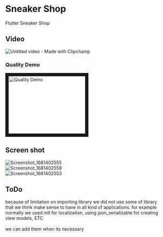 # Sneaker Shop

Flutter Sneaker Shop
 

## Video
![Untitled video - Made with Clipchamp](https://user-images.githubusercontent.com/7560095/231827776-faa2897c-4ed5-4800-b3e2-ca5e1248c11f.gif)
### Quality Demo
<a href="https://youtube.com/shorts/rNw7VSpYbhg
" target="_blank"><img src="https://upload.wikimedia.org/wikipedia/commons/thumb/0/09/YouTube_full-color_icon_(2017).svg/1024px-YouTube_full-color_icon_(2017).svg.png" 
alt="Quality Demo" width="240" height="180" border="10" /></a>

## Screen shot
![Screenshot_1681402555](https://user-images.githubusercontent.com/7560095/231822011-6e2c6d66-e5d2-450b-96c1-7f2c3ed51fb7.png)
</br>
![Screenshot_1681402559](https://user-images.githubusercontent.com/7560095/231822028-6e5b61c4-eb63-45fb-a3e1-f106435263e1.png)
</br>
![Screenshot_1681402553](https://user-images.githubusercontent.com/7560095/231822039-fd33770b-abcc-4cab-a893-596189bae6fe.png)
</br>
 
 
## ToDo
because of limitation on importing library we did not use some of library that we think make sense to have in all kind of applications.
for example normally we used intl for localization, using json_serializable for creating view models, ETC</br>  
we can add them when its necessary</br>
